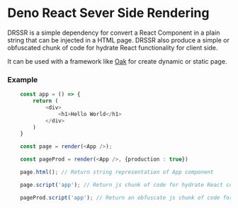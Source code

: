 # Deno React Sever Side Rendering

DRSSR is a simple dependency for convert a React Component in a plain string that can be injected in a HTML page. DRSSR also produce a simple or obfuscated chunk of code for hydrate React functionality for client side.

It can be used with a framework like [Oak](https://deno.land/x/oak) for create dynamic or static page.

### Example
```typescript
    const app = () => {
        return (
            <div>
                <h1>Hello World</h1>
            </div>
        )
    }

    const page = render(<App />);

    const pageProd = render(<App />, {production : true})

    page.html(); // Return string representation of App component

    page.script('app'); // Return js chunk of code for hydrate React component and attach this component to element identified by 'app'

    pageProd.script('app'); // Return an obfuscate js chunk of code for hydrate React component and attach this component to element identified by 'app'
    
```
